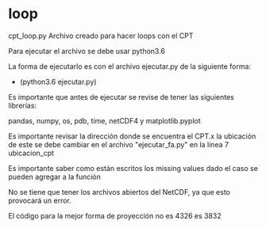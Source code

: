 # loop

cpt_loop.py Archivo creado para hacer loops con el CPT

Para ejecutar el archivo se debe usar python3.6 

La forma de ejecutarlo es con el archivo ejecutar.py de la siguiente forma:

- (python3.6 ejecutar.py)

Es importante que antes de ejecutar se revise de tener las siguientes librerías:

pandas, numpy, os, pdb, time, netCDF4 y matplotlib.pyplot

Es importante revisar la dirección donde se encuentra el CPT.x la ubicación de este se debe cambiar en el archivo "ejecutar_fa.py" en la linea 7 ubicacion_cpt

Es importante saber como están escritos los missing values dado el caso se pueden agregar a la función

No se tiene que tener los archivos abiertos del NetCDF, ya que esto provocará un error.

El código para la mejor forma de proyección no es 4326 es 3832
